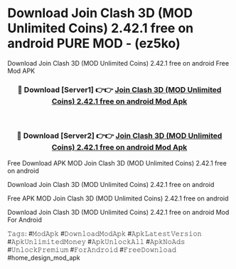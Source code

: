# Download Join Clash 3D (MOD Unlimited Coins) 2.42.1 free on android PURE MOD - (ez5ko)
Download Join Clash 3D (MOD Unlimited Coins) 2.42.1 free on android Free Mod APK

<div align="center">
<h3>🔴 Download [Server1] 👉👉 <a href="https://apk-comot.site?title=Join_Clash_3D_(MOD_Unlimited_Coins)_2.42.1_free_on_android">Join Clash 3D (MOD Unlimited Coins) 2.42.1 free on android Mod Apk</a></h3><br>

<h3>🔴 Download [Server2] 👉👉 <a href="https://apk-comot.site?title=Join_Clash_3D_(MOD_Unlimited_Coins)_2.42.1_free_on_android">Join Clash 3D (MOD Unlimited Coins) 2.42.1 free on android Mod Apk</a></h3>
</div>


Free Download APK MOD Join Clash 3D (MOD Unlimited Coins) 2.42.1 free on android

Download Join Clash 3D (MOD Unlimited Coins) 2.42.1 free on android 

Free APK MOD Join Clash 3D (MOD Unlimited Coins) 2.42.1 free on android 

Download Join Clash 3D (MOD Unlimited Coins) 2.42.1 free on android Mod For Android

𝚃𝚊𝚐𝚜: #𝙼𝚘𝚍𝙰𝚙𝚔 #𝙳𝚘𝚠𝚗𝚕𝚘𝚊𝚍𝙼𝚘𝚍𝙰𝚙𝚔 #𝙰𝚙𝚔𝙻𝚊𝚝𝚎𝚜𝚝𝚅𝚎𝚛𝚜𝚒𝚘𝚗 #𝙰𝚙𝚔𝚄𝚗𝚕𝚒𝚖𝚒𝚝𝚎𝚍𝙼𝚘𝚗𝚎𝚢 #𝙰𝚙𝚔𝚄𝚗𝚕𝚘𝚌𝚔𝙰𝚕𝚕 #𝙰𝚙𝚔𝙽𝚘𝙰𝚍𝚜 #𝚄𝚗𝚕𝚘𝚌𝚔𝙿𝚛𝚎𝚖𝚒𝚞𝚖 #𝙵𝚘𝚛𝙰𝚗𝚍𝚛𝚘𝚒𝚍 #𝙵𝚛𝚎𝚎𝙳𝚘𝚠𝚗𝚕𝚘𝚊𝚍 #home_design_mod_apk